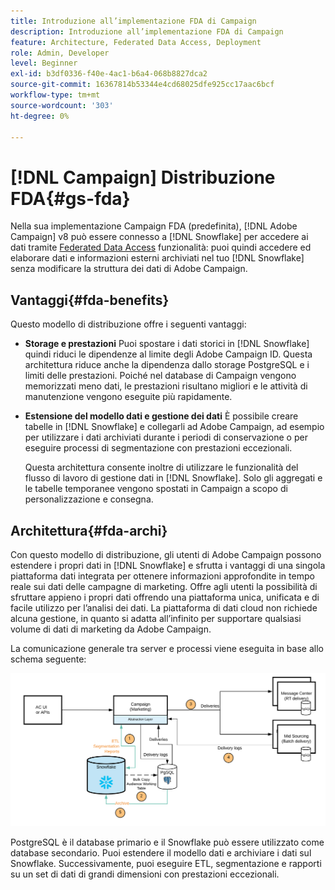 ```yaml
---
title: Introduzione all’implementazione FDA di Campaign
description: Introduzione all’implementazione FDA di Campaign
feature: Architecture, Federated Data Access, Deployment
role: Admin, Developer
level: Beginner
exl-id: b3df0336-f40e-4ac1-b6a4-068b8827dca2
source-git-commit: 16367814b53344e4cd68025dfe925cc17aac6bcf
workflow-type: tm+mt
source-wordcount: '303'
ht-degree: 0%

---
```


# [!DNL Campaign] Distribuzione FDA{#gs-fda}

Nella sua implementazione Campaign FDA (predefinita), [!DNL Adobe Campaign] v8 può essere connesso a [!DNL Snowflake] per accedere ai dati tramite [Federated Data Access](../connect/fda.md) funzionalità: puoi quindi accedere ed elaborare dati e informazioni esterni archiviati nel tuo [!DNL Snowflake] senza modificare la struttura dei dati di Adobe Campaign.

## Vantaggi{#fda-benefits}

Questo modello di distribuzione offre i seguenti vantaggi:

* **Storage e prestazioni**
Puoi spostare i dati storici in [!DNL Snowflake] quindi riduci le dipendenze al limite degli Adobe Campaign ID. Questa architettura riduce anche la dipendenza dallo storage PostgreSQL e i limiti delle prestazioni. Poiché nel database di Campaign vengono memorizzati meno dati, le prestazioni risultano migliori e le attività di manutenzione vengono eseguite più rapidamente.

* **Estensione del modello dati e gestione dei dati**
È possibile creare tabelle in [!DNL Snowflake] e collegarli ad Adobe Campaign, ad esempio per utilizzare i dati archiviati durante i periodi di conservazione o per eseguire processi di segmentazione con prestazioni eccezionali.

  Questa architettura consente inoltre di utilizzare le funzionalità del flusso di lavoro di gestione dati in [!DNL Snowflake]. Solo gli aggregati e le tabelle temporanee vengono spostati in Campaign a scopo di personalizzazione e consegna.


## Architettura{#fda-archi}

Con questo modello di distribuzione, gli utenti di Adobe Campaign possono estendere i propri dati in [!DNL Snowflake] e sfrutta i vantaggi di una singola piattaforma dati integrata per ottenere informazioni approfondite in tempo reale sui dati delle campagne di marketing. Offre agli utenti la possibilità di sfruttare appieno i propri dati offrendo una piattaforma unica, unificata e di facile utilizzo per l’analisi dei dati. La piattaforma di dati cloud non richiede alcuna gestione, in quanto si adatta all’infinito per supportare qualsiasi volume di dati di marketing da Adobe Campaign.

La comunicazione generale tra server e processi viene eseguita in base allo schema seguente:

![](assets/fda-architecture.png)

PostgreSQL è il database primario e il Snowflake può essere utilizzato come database secondario. Puoi estendere il modello dati e archiviare i dati sul Snowflake. Successivamente, puoi eseguire ETL, segmentazione e rapporti su un set di dati di grandi dimensioni con prestazioni eccezionali.
